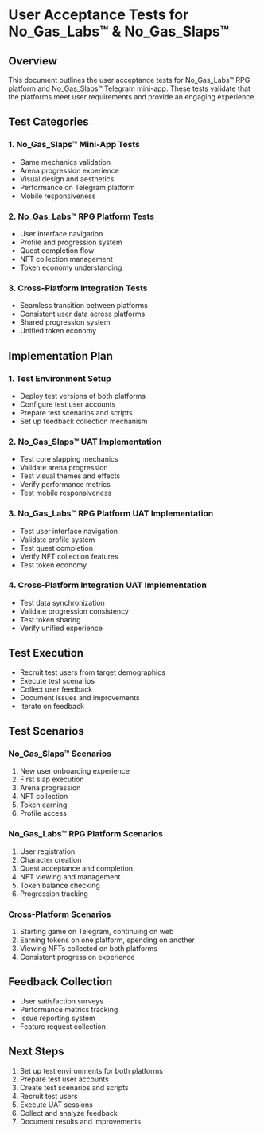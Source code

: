 # User Acceptance Tests for No_Gas_Labs™ & No_Gas_Slaps™

## Overview
This document outlines the user acceptance tests for No_Gas_Labs™ RPG platform and No_Gas_Slaps™ Telegram mini-app. These tests validate that the platforms meet user requirements and provide an engaging experience.

## Test Categories

### 1. No_Gas_Slaps™ Mini-App Tests
- Game mechanics validation
- Arena progression experience
- Visual design and aesthetics
- Performance on Telegram platform
- Mobile responsiveness

### 2. No_Gas_Labs™ RPG Platform Tests
- User interface navigation
- Profile and progression system
- Quest completion flow
- NFT collection management
- Token economy understanding

### 3. Cross-Platform Integration Tests
- Seamless transition between platforms
- Consistent user data across platforms
- Shared progression system
- Unified token economy

## Implementation Plan

### 1. Test Environment Setup
- Deploy test versions of both platforms
- Configure test user accounts
- Prepare test scenarios and scripts
- Set up feedback collection mechanism

### 2. No_Gas_Slaps™ UAT Implementation
- Test core slapping mechanics
- Validate arena progression
- Test visual themes and effects
- Verify performance metrics
- Test mobile responsiveness

### 3. No_Gas_Labs™ RPG Platform UAT Implementation
- Test user interface navigation
- Validate profile system
- Test quest completion
- Verify NFT collection features
- Test token economy

### 4. Cross-Platform Integration UAT Implementation
- Test data synchronization
- Validate progression consistency
- Test token sharing
- Verify unified experience

## Test Execution
- Recruit test users from target demographics
- Execute test scenarios
- Collect user feedback
- Document issues and improvements
- Iterate on feedback

## Test Scenarios

### No_Gas_Slaps™ Scenarios
1. New user onboarding experience
2. First slap execution
3. Arena progression
4. NFT collection
5. Token earning
6. Profile access

### No_Gas_Labs™ RPG Platform Scenarios
1. User registration
2. Character creation
3. Quest acceptance and completion
4. NFT viewing and management
5. Token balance checking
6. Progression tracking

### Cross-Platform Scenarios
1. Starting game on Telegram, continuing on web
2. Earning tokens on one platform, spending on another
3. Viewing NFTs collected on both platforms
4. Consistent progression experience

## Feedback Collection
- User satisfaction surveys
- Performance metrics tracking
- Issue reporting system
- Feature request collection

## Next Steps
1. Set up test environments for both platforms
2. Prepare test user accounts
3. Create test scenarios and scripts
4. Recruit test users
5. Execute UAT sessions
6. Collect and analyze feedback
7. Document results and improvements